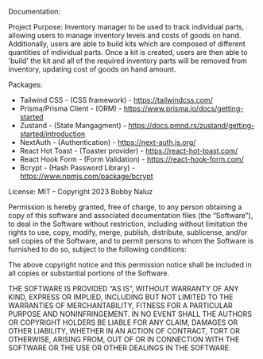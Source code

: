 Documentation:

Project Purpose: Inventory manager to be used to track individual parts, allowing users to manage inventory levels and costs of goods on hand. Additionally, users are able to build kits which are composed of different quantities of individual parts. Once a kit is created, users are then able to 'build' the kit and all of the required inventory parts will be removed from inventory, updating cost of goods on hand amount.

Packages:

- Tailwind CSS - (CSS framework) - https://tailwindcss.com/
- Prisma/Prisma Client - (ORM) - https://www.prisma.io/docs/getting-started
- Zustand - (State Mangagment) - https://docs.pmnd.rs/zustand/getting-started/introduction
- NextAuth - (Authentication) - https://next-auth.js.org/
- React Hot Toast - (Toaster provider) - https://react-hot-toast.com/
- React Hook Form - (Form Validation) - https://react-hook-form.com/
- Bcrypt - (Hash Password Library) - https://www.npmjs.com/package/bcrypt

License: MIT - Copyright 2023 Bobby Naluz

Permission is hereby granted, free of charge, to any person obtaining a copy of this software and associated documentation files (the “Software”), to deal in the Software without restriction, including without limitation the rights to use, copy, modify, merge, publish, distribute, sublicense, and/or sell copies of the Software, and to permit persons to whom the Software is furnished to do so, subject to the following conditions:

The above copyright notice and this permission notice shall be included in all copies or substantial portions of the Software.

THE SOFTWARE IS PROVIDED “AS IS”, WITHOUT WARRANTY OF ANY KIND, EXPRESS OR IMPLIED, INCLUDING BUT NOT LIMITED TO THE WARRANTIES OF MERCHANTABILITY, FITNESS FOR A PARTICULAR PURPOSE AND NONINFRINGEMENT. IN NO EVENT SHALL THE AUTHORS OR COPYRIGHT HOLDERS BE LIABLE FOR ANY CLAIM, DAMAGES OR OTHER LIABILITY, WHETHER IN AN ACTION OF CONTRACT, TORT OR OTHERWISE, ARISING FROM, OUT OF OR IN CONNECTION WITH THE SOFTWARE OR THE USE OR OTHER DEALINGS IN THE SOFTWARE.
